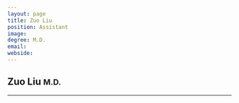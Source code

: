 ```yaml
---
layout: page
title: Zuo Liu
position: Assistant
image: 
degree: M.D.
email: 
webside: 
---
```


<style>
p {
    text-align: justify;
}
</style>

<h2>Zuo Liu <small>M.D.</small></h2>
<hr>
